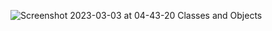 ![Screenshot 2023-03-03 at 04-43-20 Classes and Objects](https://user-images.githubusercontent.com/76912120/222619423-332e1c8d-2ec8-4684-ae2f-9534d82cdb08.png)
